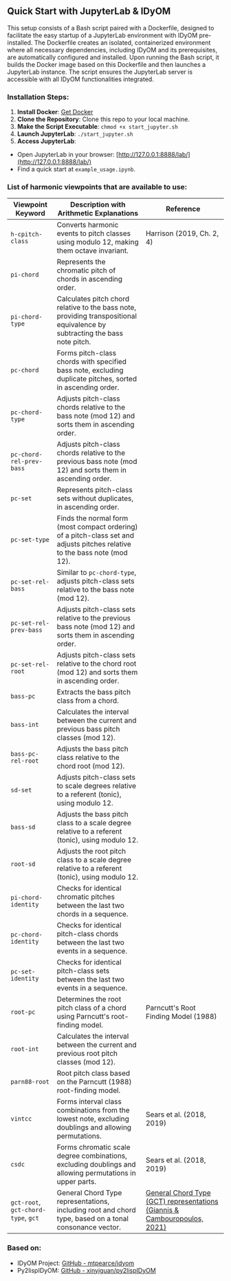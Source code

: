 ## Quick Start with JupyterLab & IDyOM

This setup consists of a Bash script paired with a Dockerfile, designed to facilitate the easy startup of a JupyterLab environment with IDyOM pre-installed. The Dockerfile creates an isolated, containerized environment where all necessary dependencies, including IDyOM and its prerequisites, are automatically configured and installed. Upon running the Bash script, it builds the Docker image based on this Dockerfile and then launches a JupyterLab instance. The script ensures the JupyterLab server is accessible with all IDyOM functionalities integrated.

### Installation Steps:

1. **Install Docker**: [Get Docker](https://docs.docker.com/get-docker/)
2. **Clone the Repository**: Clone this repo to your local machine.
3. **Make the Script Executable**:
`chmod +x start_jupyter.sh`
4. **Launch JupyterLab**:
`./start_jupyter.sh`
5. **Access JupyterLab**:
- Open JupyterLab in your browser: [http://127.0.0.1:8888/lab/](http://127.0.0.1:8888/lab/)
- Find a quick start at `example_usage.ipynb`.

### List of harmonic viewpoints that are available to use:

| Viewpoint Keyword             | Description with Arithmetic Explanations                                                                                   | Reference                                                                                                                                                                                                                                                      |
|-------------------------------|------------------------------------------------------------------------------------------------------------------------------|----------------------------------------------------------------------------------------------------------------------------------------------------------------------------------------------------------------------------------------------------------------|
| `h-cpitch-class`              | Converts harmonic events to pitch classes using modulo 12, making them octave invariant.                                    | Harrison (2019, Ch. 2, 4)                                                                                                                                                                                                                                      |
| `pi-chord`                    | Represents the chromatic pitch of chords in ascending order.                                                                |                                                                                                                                                                                                                                                                |
| `pi-chord-type`               | Calculates pitch chord relative to the bass note, providing transpositional equivalence by subtracting the bass note pitch. |                                                                                                                                                                                                                                                                |
| `pc-chord`                    | Forms pitch-class chords with specified bass note, excluding duplicate pitches, sorted in ascending order.                   |                                                                                                                                                                                                                                                                |
| `pc-chord-type`               | Adjusts pitch-class chords relative to the bass note (mod 12) and sorts them in ascending order.                            |                                                                                                                                                                                                                                                                |
| `pc-chord-rel-prev-bass`      | Adjusts pitch-class chords relative to the previous bass note (mod 12) and sorts them in ascending order.                   |                                                                                                                                                                                                                                                                |
| `pc-set`                      | Represents pitch-class sets without duplicates, in ascending order.                                                         |                                                                                                                                                                                                                                                                |
| `pc-set-type`                 | Finds the normal form (most compact ordering) of a pitch-class set and adjusts pitches relative to the bass note (mod 12).  |                                                                                                                                                                                                                                                                |
| `pc-set-rel-bass`             | Similar to `pc-chord-type`, adjusts pitch-class sets relative to the bass note (mod 12).                                    |                                                                                                                                                                                                                                                                |
| `pc-set-rel-prev-bass`        | Adjusts pitch-class sets relative to the previous bass note (mod 12) and sorts them in ascending order.                     |                                                                                                                                                                                                                                                                |
| `pc-set-rel-root`             | Adjusts pitch-class sets relative to the chord root (mod 12) and sorts them in ascending order.                             |                                                                                                                                                                                                                                                                |
| `bass-pc`                     | Extracts the bass pitch class from a chord.                                                                                 |                                                                                                                                                                                                                                                                |
| `bass-int`                    | Calculates the interval between the current and previous bass pitch classes (mod 12).                                       |                                                                                                                                                                                                                                                                |
| `bass-pc-rel-root`            | Adjusts the bass pitch class relative to the chord root (mod 12).                                                           |                                                                                                                                                                                                                                                                |
| `sd-set`                      | Adjusts pitch-class sets to scale degrees relative to a referent (tonic), using modulo 12.                                  |                                                                                                                                                                                                                                                                |
| `bass-sd`                     | Adjusts the bass pitch class to a scale degree relative to a referent (tonic), using modulo 12.                             |                                                                                                                                                                                                                                                                |
| `root-sd`                     | Adjusts the root pitch class to a scale degree relative to a referent (tonic), using modulo 12.                             |                                                                                                                                                                                                                                                                |
| `pi-chord-identity`           | Checks for identical chromatic pitches between the last two chords in a sequence.                                           |                                                                                                                                                                                                                                                                |
| `pc-chord-identity`           | Checks for identical pitch-class chords between the last two events in a sequence.                                          |                                                                                                                                                                                                                                                                |
| `pc-set-identity`             | Checks for identical pitch-class sets between the last two events in a sequence.                                            |                                                                                                                                                                                                                                                                |
| `root-pc`                     | Determines the root pitch class of a chord using Parncutt's root-finding model.                                             | Parncutt's Root Finding Model (1988)                                                                                                                                                                                                                           |
| `root-int`                    | Calculates the interval between the current and previous root pitch classes (mod 12).                                       |                                                                                                                                                                                                                                                                |
| `parn88-root`              | Root pitch class based on the Parncutt (1988) root-finding model.                                       |                                                                                                                                                                                                                                                                |
| `vintcc`                      | Forms interval class combinations from the lowest note, excluding doublings and allowing permutations.                       | Sears et al. (2018, 2019)                                                                                                                                                                                                                                      |
| `csdc`                        | Forms chromatic scale degree combinations, excluding doublings and allowing permutations in upper parts.                     | Sears et al. (2018, 2019)                                                                                                                                                                                                                                      |
| `gct-root`, `gct-chord-type`, `gct` | General Chord Type representations, including root and chord type, based on a tonal consonance vector.           | [General Chord Type (GCT) representations (Giannis & Cambouropoulos, 2021)](https://www.researchgate.net/publication/283070302_EVALUATING_THE_GENERAL_CHORD_TYPE_REPRESENTATION_IN_TONAL_MUSIC_AND_ORGANISING_GCT_CHORD_LABELS_IN_FUNCTIONAL_CHORD_CATEGORIES) |

### Based on:

- IDyOM Project: [GitHub - mtpearce/idyom](https://github.com/mtpearce/idyom)
- Py2lispIDyOM: [GitHub - xinyiguan/py2lispIDyOM](https://github.com/xinyiguan/py2lispIDyOM)
